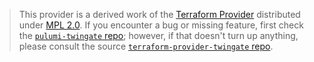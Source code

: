 > This provider is a derived work of the [Terraform Provider](https://github.com/Twingate-Labs/terraform-provider-twingate)
> distributed under [MPL 2.0](https://www.mozilla.org/en-US/MPL/2.0/). If you encounter a bug or missing feature,
> first check the [`pulumi-twingate` repo](https://github.com/Twingate-Labs/pulumi-twingate/issues); however, if that doesn't turn up anything,
> please consult the source [`terraform-provider-twingate` repo](https://github.com/Twingate-Labs/terraform-provider-twingate/issues).